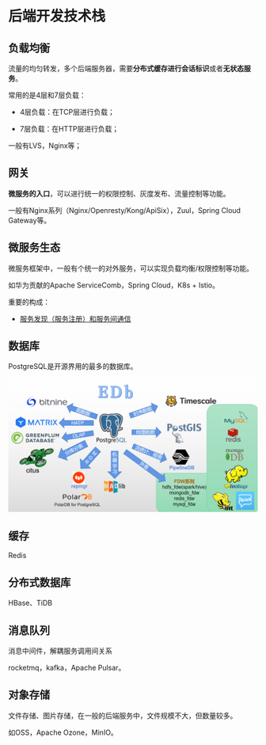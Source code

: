 # 后端开发技术栈



## 负载均衡

流量的均匀转发，多个后端服务器，需要**分布式缓存进行会话标识**或者**无状态服务**。

常用的是4层和7层负载：

- 4层负载：在TCP层进行负载；

- 7层负载：在HTTP层进行负载；

一般有LVS，Nginx等；



## 网关

**微服务的入口**，可以进行统一的权限控制、灰度发布、流量控制等功能。

一般有Nginx系列（Nginx/Openresty/Kong/ApiSix），Zuul，Spring Cloud Gateway等。



## 微服务生态

微服务框架中，一般有个统一的对外服务，可以实现负载均衡/权限控制等功能。

如华为贡献的Apache ServiceComb，Spring Cloud，K8s + Istio。

重要的构成：

- [服务发现（服务注册）和服务间通信](./servicemesh.md)



## 数据库

PostgreSQL是开源界用的最多的数据库。

<img src="pics/pg_ecology.png" alt="pg_ecology" style="zoom:67%;" />

## 缓存

Redis



## 分布式数据库

HBase、TiDB



## 消息队列

消息中间件，解耦服务调用间关系

rocketmq，kafka，Apache Pulsar。



## 对象存储

文件存储、图片存储，在一般的后端服务中，文件规模不大，但数量较多。

如OSS，Apache Ozone，MinIO。
